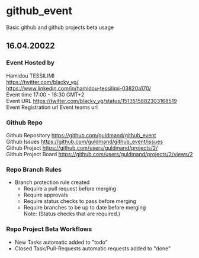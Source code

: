 # github_event
Basic github and github projects beta usage


## 16.04.20022
  
  ###  Event Hosted by
  Hamidou TESSILIMI  <br>
  https://twitter.com/blacky_yg/  <br>
  https://www.linkedin.com/in/hamidou-tessilimi-03820a170/   <br>
  Event time 17:00 - 18:30 GMT+2 <br>
  Event URL https://twitter.com/blacky_yg/status/1513515882303168519 <br>
  Event Registration url
  Event teams url
  
  ###  Github Repo
  Github Repository https://github.com/guldmand/github_event  <br>
  Github Issues https://github.com/guldmand/github_event/issues <br>
  Github Project https://github.com/users/guldmand/projects/2/ <br>
  Github Project Board https://github.com/users/guldmand/projects/2/views/2 <br>
  
 ### Repo Branch Rules
 *  Branch protection rule created  <br>
    * Require a pull request before merging   <br>
    * Require approvals   <br>
    * Require status checks to pass before merging   <br>
    * Require branches to be up to date before merging   <br>
    Note: (Status checks that are required.) <br>

### Repo Project Beta Workflows
  * New Tasks automatic added to "todo"  <br>
  * Closed Task/Pull-Requests automatic requests added to "done"  <br>
